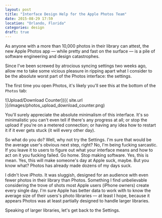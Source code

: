 ```yaml
---
layout: post
title: "Interface Design Help for the Apple Photos Team"
date: 2015-08-29 17:59
location: "Orlando, Florida"
categories: design
draft: true
---
```


As anyone with a more than 10,000 photos in their library can attest, the new
Apple Photos app — while pretty and fast on the surface — is a pile of software
engineering and design catastrophes.

Since I've been screwed by atrocious syncing settings two weeks ago, allow me to
take some vicious pleasure in ripping apart what I consider to be the absolute
worst part of the Photos interface: the settings.

The first time you open Photos, it's likely you'll see this at the bottom of the
`Photos` tab:

![Upload/Download Counter]({{ site.url }}/images/photos_upload_download_counter.png)

You'll surely appreciate the absolute minimalism of this interface. It's so
minimalistic you can't even tell if there's any progress at all; or stop the
upload if you're on a metered connection; or having any idea how to restart it
if it ever gets stuck (it will every other day).

So what do you do? Well, why not try the Settings. I'm sure that would be the
average user's obvious next step, right? No, I'm being fucking sarcastic. If you
leave it to users to figure out what your interface means and how to act on it
you fucking failed. Go home. Stop making software. Yes, this is mean. Yes, this
will make someone's day at Apple suck, maybe. But you know what? Photos has already
made dozens of my days suck.

I didn't love iPhoto. It was sluggish, designed for an audience with even fewer
photos in their library than Photos. Something I find unbelievable considering
the trove of shots most Apple users (iPhone owners) create every single day.
I'm sure Apple has better data to work with to know the average size of their
users's photo libraries — at least I hope, because it appears Photos was at least
partially designed to handle larger libraries.

Speaking of larger libraries, let's get back to the Settings.
